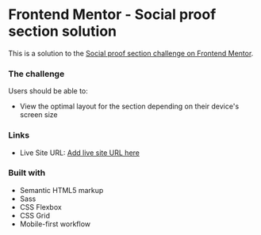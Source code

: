 # Frontend Mentor - Social proof section solution

This is a solution to the [Social proof section challenge on Frontend Mentor](https://www.frontendmentor.io/challenges/social-proof-section-6e0qTv_bA).

### The challenge

Users should be able to:

-  View the optimal layout for the section depending on their device's screen size

### Links

-  Live Site URL: [Add live site URL here](https://diego-salvana.github.io/Social-proof-section-challenge)

### Built with

-  Semantic HTML5 markup
-  Sass
-  CSS Flexbox
-  CSS Grid
-  Mobile-first workflow
